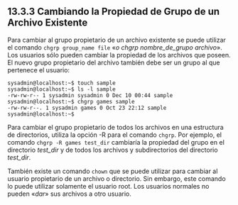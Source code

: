 ## 13.3.3 Cambiando la Propiedad de Grupo de un Archivo Existente
Para cambiar al grupo propietario de un archivo existente se puede utilizar el comando `chgrp group_name file` «_o chgrp nombre_de_grupo archivo_». Los usuarios sólo pueden cambiar la propiedad de los archivos que poseen. El nuevo grupo propietario del archivo también debe ser un grupo al que pertenece el usuario:

```shell-session
sysadmin@localhost:~$ touch sample                                            
sysadmin@localhost:~$ ls -l sample                                            
-rw-rw-r-- 1 sysadmin sysadmin 0 Dec 10 00:44 sample                          
sysadmin@localhost:~$ chgrp games sample                                      
-rw-rw-r--. 1 sysadmin games 0 Oct 23 22:12 sample
sysadmin@localhost:~$
```

Para cambiar el grupo propietario de todos los archivos en una estructura de directorios, utiliza la opción -R para el comando `chgrp`. Por ejemplo, el comando `chgrp -R games test_dir` cambiaría la propiedad del grupo en el directorio _test_dir_ y de todos los archivos y subdirectorios del directorio _test_dir_.

También existe un comando `chown` que se puede utilizar para cambiar al usuario propietario de un archivo o directorio. Sin embargo, este comando lo puede utilizar solamente el usuario root. Los usuarios normales no pueden «_dar_» sus archivos a otro usuario.

